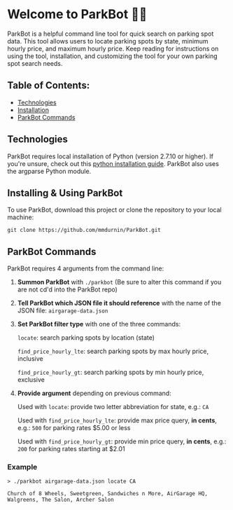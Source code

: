# Welcome to ParkBot :car::robot:
ParkBot is a helpful command line tool for quick search on parking spot data. This tool allows users to locate parking spots by state, minimum hourly price, and maximum hourly price. Keep reading for instructions on using the tool, installation, and customizing the tool for your own parking spot search needs.

## Table of Contents:
* [Technologies](#technologies)
* [Installation](#installation)
* [ParkBot Commands](#commands)

## <a id="technologies"></a>Technologies ##
ParkBot requires local installation of Python (version 2.7.10 or higher). If you're unsure, check out this [python installation guide](https://wiki.python.org/moin/BeginnersGuide/Download). ParkBot also uses the argparse Python module.

## <a id="installation"></a>Installing & Using ParkBot ##
To use ParkBot, download this project or clone the repository to your local machine: 

`git clone https://github.com/mmdurnin/ParkBot.git`

## <a id="commands"></a>ParkBot Commands ##
ParkBot requires 4 arguments from the command line:
1. **Summon ParkBot** with ```./parkbot``` (Be sure to alter this command if you are not cd'd into the ParkBot repo)
2. **Tell ParkBot which JSON file it should reference** with the name of the JSON file: `airgarage-data.json`
3. **Set ParkBot filter type** with one of the three commands:

    `locate`: search parking spots by location (state)
    
    `find_price_hourly_lte`: search parking spots by max hourly price, inclusive
    
    `find_price_hourly_gt`: search parking spots by min hourly price, exclusive
    
4. **Provide argument** depending on previous command:

    Used with `locate`: provide two letter abbreviation for state, e.g.: `CA`
    
    Used with `find_price_hourly_lte`: provide max price query, **in cents**, e.g.: `500` for parking rates $5.00 or less
    
    Used with `find_price_hourly_gt`: provide min price query, **in cents**, e.g.: `200` for parking rates starting at $2.01
    
### Example
```
> ./parkbot airgarage-data.json locate CA
```
```
Church of 8 Wheels, Sweetgreen, Sandwiches n More, AirGarage HQ, Walgreens, The Salon, Archer Salon
```
        
